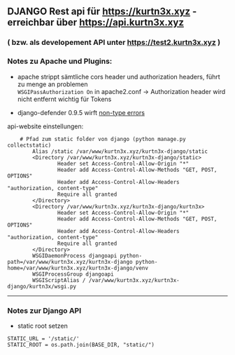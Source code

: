 ## DJANGO Rest api für https://kurtn3x.xyz - erreichbar über https://api.kurtn3x.xyz

### ( bzw. als developement API unter https://test2.kurtn3x.xyz )
### Notes zu Apache und Plugins: 
- apache strippt sämtliche cors header und authorization headers, führt zu menge an problemen \
`WSGIPassAuthorization On` in apache2.conf -> Authorization header wird nicht entfernt wichtig für Tokens

- django-defender 0.9.5 wirft [non-type errors](https://github.com/jazzband/django-defender/issues/219)

api-website einstellungen:

```
	# Pfad zum static folder von django (python manage.py collectstatic)
        Alias /static /var/www/kurtn3x.xyz/kurtn3x-django/static
        <Directory /var/www/kurtn3x.xyz/kurtn3x-django/static>
                Header set Access-Control-Allow-Origin "*"
                Header add Access-Control-Allow-Methods "GET, POST, OPTIONS"
                Header add Access-Control-Allow-Headers "authorization, content-type"
                Require all granted
        </Directory>
        <Directory /var/www/kurtn3x.xyz/kurtn3x-django/kurtn3x>
                Header set Access-Control-Allow-Origin "*"
                Header add Access-Control-Allow-Methods "GET, POST, OPTIONS"
                Header add Access-Control-Allow-Headers "authorization, content-type"
                Require all granted
        </Directory>
        WSGIDaemonProcess djangoapi python-path=/var/www/kurtn3x.xyz/kurtn3x-django python-home=/var/www/kurtn3x.xyz/kurtn3x-django/venv
        WSGIProcessGroup djangoapi
        WSGIScriptAlias / /var/www/kurtn3x.xyz/kurtn3x-django/kurtn3x/wsgi.py
```
____________________________________________________________________________________________________________________________________

### Notes zur Django API 

- static root setzen
```
STATIC_URL = '/static/'
STATIC_ROOT = os.path.join(BASE_DIR, "static/")
```
